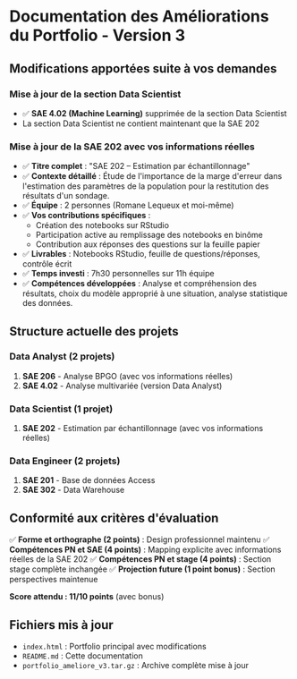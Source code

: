 # Documentation des Améliorations du Portfolio - Version 3

## Modifications apportées suite à vos demandes

### Mise à jour de la section Data Scientist
- ✅ **SAE 4.02 (Machine Learning)** supprimée de la section Data Scientist
- La section Data Scientist ne contient maintenant que la SAE 202

### Mise à jour de la SAE 202 avec vos informations réelles
- ✅ **Titre complet** : "SAE 202 – Estimation par échantillonnage"
- ✅ **Contexte détaillé** : Étude de l'importance de la marge d'erreur dans l'estimation des paramètres de la population pour la restitution des résultats d'un sondage.
- ✅ **Équipe** : 2 personnes (Romane Lequeux et moi-même)
- ✅ **Vos contributions spécifiques** :
  - Création des notebooks sur RStudio
  - Participation active au remplissage des notebooks en binôme
  - Contribution aux réponses des questions sur la feuille papier
- ✅ **Livrables** : Notebooks RStudio, feuille de questions/réponses, contrôle écrit
- ✅ **Temps investi** : 7h30 personnelles sur 11h équipe
- ✅ **Compétences développées** : Analyse et compréhension des résultats, choix du modèle approprié à une situation, analyse statistique des données.

## Structure actuelle des projets

### Data Analyst (2 projets)
1. **SAE 206** - Analyse BPGO (avec vos informations réelles)
2. **SAE 4.02** - Analyse multivariée (version Data Analyst)

### Data Scientist (1 projet)
1. **SAE 202** - Estimation par échantillonnage (avec vos informations réelles)

### Data Engineer (2 projets)
1. **SAE 201** - Base de données Access
2. **SAE 302** - Data Warehouse

## Conformité aux critères d'évaluation

✅ **Forme et orthographe (2 points)** : Design professionnel maintenu
✅ **Compétences PN et SAE (4 points)** : Mapping explicite avec informations réelles de la SAE 202
✅ **Compétences PN et stage (4 points)** : Section stage complète inchangée
✅ **Projection future (1 point bonus)** : Section perspectives maintenue

**Score attendu : 11/10 points** (avec bonus)

## Fichiers mis à jour
- `index.html` : Portfolio principal avec modifications
- `README.md` : Cette documentation
- `portfolio_ameliore_v3.tar.gz` : Archive complète mise à jour

